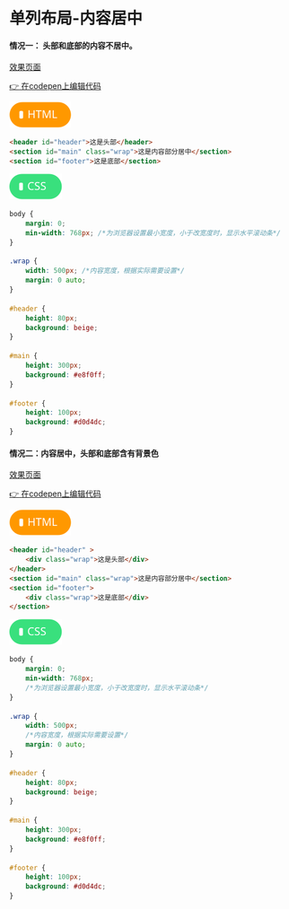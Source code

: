 # <b>单列布局-内容居中</b>


#### 情况一： 头部和底部的内容不居中。

[效果页面](../assets/source/00布局-内容居中.html ':include :type=iframe width=100% height=483px')

[:point_right: 在codepen上编辑代码](https://codepen.io/shuangcs/pen/GxBdZe)

![标签](../assets/html.svg)

```html
<header id="header">这是头部</header>
<section id="main" class="wrap">这是内容部分居中</section>
<section id="footer">这是底部</section>
```

![标签](../assets/css.svg)

```css
body {
    margin: 0;
    min-width: 768px; /*为浏览器设置最小宽度，小于改宽度时，显示水平滚动条*/
}

.wrap {
    width: 500px; /*内容宽度，根据实际需要设置*/
    margin: 0 auto;
}

#header {
    height: 80px;
    background: beige;
}

#main {
    height: 300px;
    background: #e8f0ff;
}

#footer {
    height: 100px;
    background: #d0d4dc;
}
```

#### 情况二：内容居中，头部和底部含有背景色</b>

[效果页面](00单列布局-02.html ':include :type=iframe width=100% height=483px')

[:point_right: 在codepen上编辑代码](https://codepen.io/shuangcs/pen/dmjeXj)

![标签](../assets/html.svg)

```html
<header id="header" >
    <div class="wrap">这是头部</div>
</header>
<section id="main" class="wrap">这是内容部分居中</section>
<section id="footer">
    <div class="wrap">这是底部</div>
</section>
```

![标签](../assets/css.svg)

```css
body {
    margin: 0;
    min-width: 768px;
    /*为浏览器设置最小宽度，小于改宽度时，显示水平滚动条*/
}

.wrap {
    width: 500px;
    /*内容宽度，根据实际需要设置*/
    margin: 0 auto;
}

#header {
    height: 80px;
    background: beige;
}

#main {
    height: 300px;
    background: #e8f0ff;
}

#footer {
    height: 100px;
    background: #d0d4dc;
}
```

